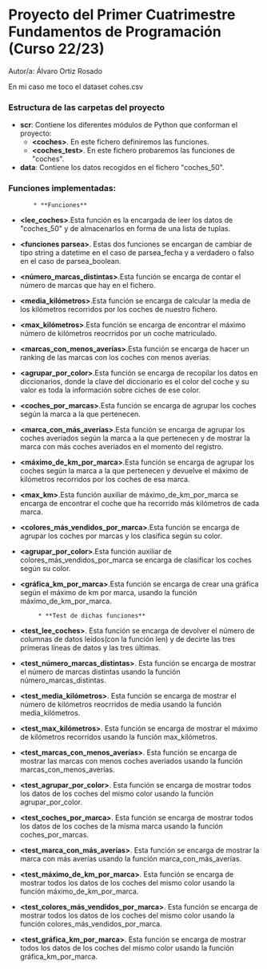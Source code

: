 # Proyecto del Primer Cuatrimestre Fundamentos de Programación (Curso 22/23)
  
  Autor/a: Álvaro Ortiz Rosado
  
  En mi caso me toco el dataset cohes.csv
  
  ### Estructura de las carpetas del proyecto
  
  * **scr**: Contiene los diferentes módulos de Python que conforman el proyecto:
    * **\<coches\>**. En este fichero definiremos las funciones.
    * **\<coches_test\>**. En este fichero probaremos las funciones de "coches".
  * **data**: Contiene los datos recogidos en el fichero "coches_50".
  
  ### Funciones implementadas:
  
           * **Funciones**
  * **\<lee_coches\>**.Esta función es la encargada de leer los datos de "coches_50" y de almacenarlos en forma de una lista de tuplas.
  * **\<funciones parsea\>**. Estas dos funciones se encargan de cambiar de tipo string a datetime en el caso de parsea_fecha y a verdadero o falso en el caso de parsea_boolean.
  * **\<número_marcas_distintas\>**.Esta función se encarga de contar el número de marcas que hay en el fichero.
  * **\<media_kilómetros\>**.Esta función se encarga de calcular la media de los kilómetros recorridos por los coches de nuestro fichero.
  * **\<max_kilómetros\>**.Esta función se encarga de encontrar el máximo número de kilómetros reocrridos por un coche matriculado.
  * **\<marcas_con_menos_averías\>**.Esta función se encarga de hacer un ranking de las marcas con los coches con menos averías.
  * **\<agrupar_por_color\>**.Esta función se encarga de recopilar los datos en diccionarios, donde la clave del diccionario es el color del coche y su valor es toda la información sobre ciches de ese color.
  * **\<coches_por_marcas\>**.Esta función se encarga de agrupar los coches según la marca a la que pertenecen.
  * **\<marca_con_más_averías\>**.Esta función se encarga de agrupar los coches averiados según la marca a la que pertenecen y de mostrar la marca con más coches averiados en el momento del registro.
  * **\<máximo_de_km_por_marca\>**.Esta función se encarga de agrupar los coches según la marca a la que pertenecen y devuelve el máximo de kilómetros recorridos por los coches de esa marca.
  * **\<max_km\>**.Esta función auxiliar de máximo_de_km_por_marca se encarga de encontrar el coche que ha recorrido más kilómetros de cada marca.
  * **\<colores_más_vendidos_por_marca\>**.Esta función se encarga de agrupar los coches por marcas y los clasifica según su color.
  * **\<agrupar_por_color\>**.Esta función auxiliar de colores_más_vendidos_por_marca se encarga de clasificar los coches según su color.
  * **\<gráfica_km_por_marca\>**.Esta función se encarga de crear una gráfica según el máximo de km por marca, usando la función máximo_de_km_por_marca.
  
             * **Test de dichas funciones**
  * **\<test_lee_coches\>**. Esta función se encarga de devolver el número de columnas de datos leídos(con la función len) y de decirte las tres primeras líneas de datos y las tres últimas.
  * **\<test_número_marcas_distintas\>**. Esta función se encarga de mostrar el número de marcas distintas usando la función número_marcas_distintas.
  * **\<test_media_kilómetros\>**. Esta función se encarga de mostrar el número de kilómetros reocrridos de media usando la función media_kilómetros.
  * **\<test_max_kilómetros\>**. Esta función se encarga de mostrar el máximo de kilómetros recorridos usando la función max_kilómetros.
  * **\<test_marcas_con_menos_averías\>**. Esta función se encarga de mostrar las marcas con menos coches averiados usando la función marcas_con_menos_averías.
  * **\<test_agrupar_por_color\>**. Esta función se encarga de mostrar todos los datos de los coches del mismo color usando la función agrupar_por_color.  
  * **\<test_coches_por_marca\>**. Esta función se encarga de mostrar todos los datos de los coches de la misma marca usando la función coches_por_marcas.
  * **\<test_marca_con_más_averías\>**. Esta función se encarga de mostrar la marca con más averías usando la función marca_con_más_averías.
  * **\<test_máximo_de_km_por_marca\>**. Esta función se encarga de mostrar todos los datos de los coches del mismo color usando la función máximo_de_km_por_marca.
  * **\<test_colores_más_vendidos_por_marca\>**. Esta función se encarga de mostrar todos los datos de los coches del mismo color usando la función colores_más_vendidos_por_marca.
  * **\<test_gráfica_km_por_marca\>**. Esta función se encarga de mostrar todos los datos de los coches del mismo color usando la función gráfica_km_por_marca.
